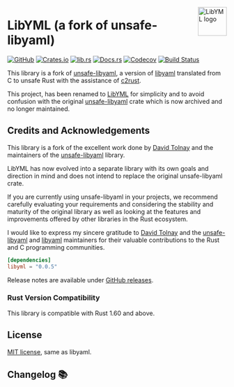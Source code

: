 <!-- markdownlint-disable MD033 MD041 -->

<img src="https://kura.pro/libyml/images/logos/libyml.svg"
alt="LibYML logo" width="66" align="right" />

<!-- markdownlint-enable MD033 MD041 -->

# LibYML (a fork of unsafe-libyaml)

[![GitHub][github-badge]][06]
[![Crates.io][crates-badge]][07]
[![lib.rs][libs-badge]][06]
[![Docs.rs][docs-badge]][08]
[![Codecov][codecov-badge]][09]
[![Build Status][build-badge]][10]

This library is a fork of [unsafe-libyaml][01], a version of [libyaml][02]
translated from C to unsafe Rust with the assistance of [c2rust][03].

This project, has been renamed to [LibYML][00] for simplicity and to avoid
confusion with the original [unsafe-libyaml][01] crate which is now
archived and no longer maintained.

## Credits and Acknowledgements

This library is a fork of the excellent work done by [David Tolnay][04] and the
maintainers of the [unsafe-libyaml][01] library.

LibYML has now evolved into a separate library with its own goals and direction
in mind and does not intend to replace the original unsafe-libyaml crate.

If you are currently using unsafe-libyaml in your projects, we recommend
carefully evaluating your requirements and considering the stability and
maturity of the original library as well as looking at the features and
improvements offered by other libraries in the Rust ecosystem.

I would like to express my sincere gratitude to [David Tolnay][04] and the
[unsafe-libyaml][01] and [libyaml][02] maintainers for their valuable
contributions to the Rust and C programming communities.

```toml
[dependencies]
libyml = "0.0.5"
```

Release notes are available under [GitHub releases][05].

### Rust Version Compatibility

This library is compatible with Rust 1.60 and above.

## License

[MIT license](LICENSE-MIT), same as libyaml.

[00]: https://libyml.com
[01]: https://github.com/dtolnay/unsafe-libyaml
[02]: https://github.com/yaml/libyaml/tree/2c891fc7a770e8ba2fec34fc6b545c672beb37e6
[03]: https://github.com/immunant/c2rust
[04]: https://github.com/dtolnay
[05]: https://github.com/sebastienrousseau/libyml/releases
[06]: https://github.com/sebastienrousseau/libyml
[07]: https://crates.io/crates/libyml
[08]: https://docs.rs/libyml
[09]: https://codecov.io/gh/sebastienrousseau/libyml
[10]: https://github.com/sebastienrousseau/libyml/actions?query=branch%3Amaster
[build-badge]: https://img.shields.io/github/actions/workflow/status/sebastienrousseau/libyml/release.yml?branch=master&style=for-the-badge&logo=github
[codecov-badge]: https://img.shields.io/codecov/c/github/sebastienrousseau/libyml?style=for-the-badge&token=yc9s578xIk&logo=codecov
[crates-badge]: https://img.shields.io/crates/v/libyml.svg?style=for-the-badge&color=fc8d62&logo=rust
[libs-badge]: https://img.shields.io/badge/lib.rs-v0.0.5-orange.svg?style=for-the-badge
[docs-badge]: https://img.shields.io/badge/docs.rs-libyml-66c2a5?style=for-the-badge&labelColor=555555&logo=docs.rs
[github-badge]: https://img.shields.io/badge/github-sebastienrousseau/libyml-8da0cb?style=for-the-badge&labelColor=555555&logo=github

## Changelog 📚
